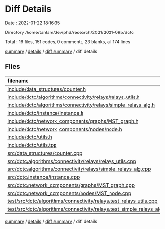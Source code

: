 # Diff Details

Date : 2022-01-22 18:16:35

Directory /home/tanlam/dev/phd/research/2021/2021-09b/dctc

Total : 16 files,  151 codes, 0 comments, 23 blanks, all 174 lines

[summary](results.md) / [details](details.md) / [diff summary](diff.md) / diff details

## Files
| filename | language | code | comment | blank | total |
| :--- | :--- | ---: | ---: | ---: | ---: |
| [include/data_structures/counter.h](/include/data_structures/counter.h) | C++ | 1 | 0 | 0 | 1 |
| [include/dctc/algorithms/connectivity/relays/relays_utils.h](/include/dctc/algorithms/connectivity/relays/relays_utils.h) | C++ | 2 | 0 | 0 | 2 |
| [include/dctc/algorithms/connectivity/relays/simple_relays_alg.h](/include/dctc/algorithms/connectivity/relays/simple_relays_alg.h) | C++ | 7 | 0 | 2 | 9 |
| [include/dctc/instance/instance.h](/include/dctc/instance/instance.h) | C++ | 2 | 0 | 0 | 2 |
| [include/dctc/network_components/graphs/MST_graph.h](/include/dctc/network_components/graphs/MST_graph.h) | C++ | 2 | 0 | 0 | 2 |
| [include/dctc/network_components/nodes/node.h](/include/dctc/network_components/nodes/node.h) | C++ | 1 | 0 | 0 | 1 |
| [include/dctc/utils.h](/include/dctc/utils.h) | C++ | 2 | 0 | 1 | 3 |
| [include/dctc/utils.tpp](/include/dctc/utils.tpp) | C++ | 8 | 0 | 1 | 9 |
| [src/data_structures/counter.cpp](/src/data_structures/counter.cpp) | C++ | 1 | 0 | 1 | 2 |
| [src/dctc/algorithms/connectivity/relays/relays_utils.cpp](/src/dctc/algorithms/connectivity/relays/relays_utils.cpp) | C++ | 18 | -1 | 2 | 19 |
| [src/dctc/algorithms/connectivity/relays/simple_relays_alg.cpp](/src/dctc/algorithms/connectivity/relays/simple_relays_alg.cpp) | C++ | 17 | -3 | -1 | 13 |
| [src/dctc/instance/instance.cpp](/src/dctc/instance/instance.cpp) | C++ | 3 | -1 | 1 | 3 |
| [src/dctc/network_components/graphs/MST_graph.cpp](/src/dctc/network_components/graphs/MST_graph.cpp) | C++ | 12 | 5 | 2 | 19 |
| [src/dctc/network_components/nodes/MST_node.cpp](/src/dctc/network_components/nodes/MST_node.cpp) | C++ | 3 | 0 | 0 | 3 |
| [test/src/dctc/algorithms/connectivity/relays/test_relays_utils.cpp](/test/src/dctc/algorithms/connectivity/relays/test_relays_utils.cpp) | C++ | 23 | 0 | 6 | 29 |
| [test/src/dctc/algorithms/connectivity/relays/test_simple_relays_alg.cpp](/test/src/dctc/algorithms/connectivity/relays/test_simple_relays_alg.cpp) | C++ | 49 | 0 | 8 | 57 |

[summary](results.md) / [details](details.md) / [diff summary](diff.md) / diff details